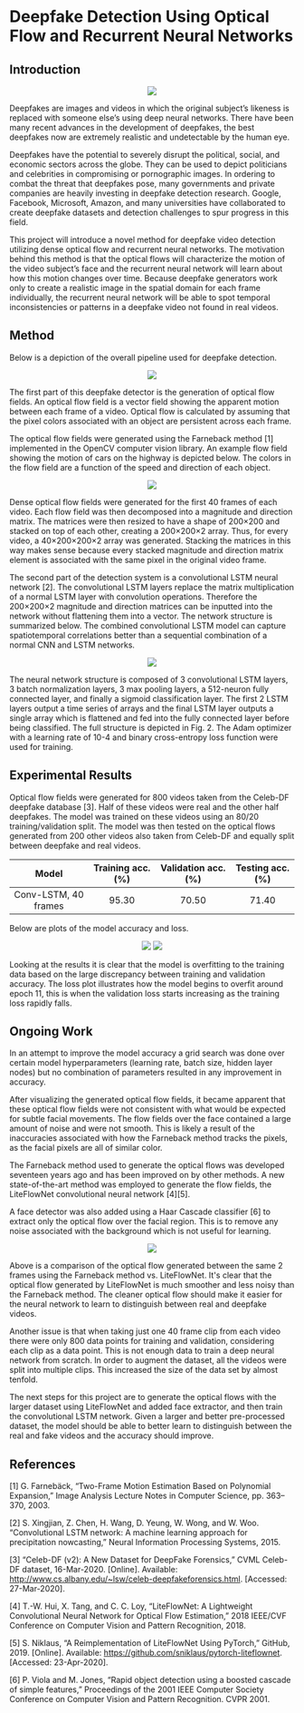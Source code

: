 # Deepfake Detection Using Optical Flow and Recurrent Neural Networks

## Introduction

<p align="center">
  <img src="https://www.google.com/url?sa=i&url=https%3A%2F%2Fwww.technologyreview.com%2F2019%2F09%2F05%2F65353%2Ffacebook-is-making-ai-deepfakes-to-head-off-a-disinformation-disaster%2F&psig=AOvVaw3-iijt_VjIbY6QUdqteQg8&ust=1606340810642000&source=images&cd=vfe&ved=0CAIQjRxqFwoTCKiHiISUnO0CFQAAAAAdAAAAABAD">
</p>

Deepfakes are images and videos in which the original subject’s likeness is replaced with someone else’s using deep neural networks. There have been many recent advances in the development of deepfakes, the best deepfakes now are extremely realistic and undetectable by the human eye. 

Deepfakes have the potential to severely disrupt the political, social, and economic sectors across the globe. They can be used to depict politicians and celebrities in compromising or pornographic images. In ordering to combat the threat that deepfakes pose, many governments and private companies are heavily investing in deepfake detection research. Google, Facebook, Microsoft, Amazon, and many universities have collaborated to create deepfake datasets and detection challenges to spur progress in this field. 

This project will introduce a novel method for deepfake video detection utilizing dense optical flow and recurrent neural networks. The motivation behind this method is that the optical flows will characterize the motion of the video subject’s face and the recurrent neural network will learn about how this motion changes over time. Because deepfake generators work only to create a realistic image in the spatial domain for each frame individually, the recurrent neural network will be able to spot temporal inconsistencies or patterns in a deepfake video not found in real videos.

## Method

Below is a depiction of the overall pipeline used for deepfake detection.

<p align="center">
  <img src="https://github.com/JoshuaMathew/Deepfake-Detection/blob/main/images/detection_pipeline.JPG">
</p>

The first part of this deepfake detector is the generation of optical flow fields. An optical flow field is a vector field showing the apparent motion between each frame of a video. Optical flow is calculated by assuming that the pixel colors associated with an object are persistent across each frame.  

The optical flow fields were generated using the Farneback method [1] implemented in the OpenCV computer vision library. An example flow field showing the motion of cars on the highway is depicted below. The colors in the flow field are a function of the speed and direction of each object.

<p align="center">
  <img src="https://github.com/JoshuaMathew/Deepfake-Detection/blob/main/images/traffic_flow.JPG">
</p>

Dense optical flow fields were generated for the first 40 frames of each video. Each flow field was then decomposed into a magnitude and direction matrix. The matrices were then resized to have a shape of 200×200 and stacked on top of each other, creating a 200×200×2 array. Thus, for every video, a 40×200×200×2 array was generated. Stacking the matrices in this way makes sense because every stacked magnitude and direction matrix element is associated with the same pixel in the original video frame. 

The second part of the detection system is a convolutional LSTM neural network [2]. The convolutional LSTM layers replace the matrix multiplication of a normal LSTM layer with convolution operations. Therefore the 200×200×2 magnitude and direction matrices can be inputted into the network without flattening them into a vector. The network structure is summarized below. The combined convolutional LSTM model can capture spatiotemporal correlations better than a sequential combination of a normal CNN and LSTM networks.

<p align="center">
  <img src="https://github.com/JoshuaMathew/Deepfake-Detection/blob/main/images/structure.JPG">
</p>

The neural network structure is composed of 3 convolutional LSTM layers, 3 batch normalization layers, 3 max pooling layers, a 512-neuron fully connected layer, and finally a sigmoid classification layer. The first 2 LSTM layers output a time series of arrays and the final LSTM layer outputs a single array which is flattened and fed into the fully connected layer before being classified. The full structure is depicted in Fig. 2. The Adam optimizer with a learning rate of 10-4 and binary cross-entropy loss function were used for training. 

## Experimental Results

Optical flow fields were generated for 800 videos taken from the Celeb-DF deepfake database [3]. Half of these videos were real and the other half deepfakes. The model was trained on these videos using an 80/20 training/validation split. The model was then tested on the optical flows generated from 200 other videos also taken from Celeb-DF and equally split between deepfake and real videos.

| Model | Training acc. (%)  | Validation acc. (%) | Testing acc. (%) |
| :---:  | :-: | :-:| :-: |
| Conv-LSTM, 40 frames| 95.30  | 70.50 | 71.40 |

Below are plots of the model accuracy and loss.

<p align="center">
  <img src="https://github.com/JoshuaMathew/Deepfake-Detection/blob/main/images/model_accuracy.JPG">
  <img src="https://github.com/JoshuaMathew/Deepfake-Detection/blob/main/images/model_loss.JPG">
</p>

Looking at the results it is clear that the model is overfitting to the training data based on the large discrepancy between training and validation accuracy. The loss plot illustrates how the model begins to overfit around epoch 11, this is when the validation loss starts increasing as the training loss rapidly falls. 

## Ongoing Work

In an attempt to improve the model accuracy a grid search was done over certain model hyperparameters (learning rate, batch size, hidden layer nodes) but no combination of parameters resulted in any improvement in accuracy. 

After visualizing the generated optical flow fields, it became apparent that these optical flow fields were not consistent with what would be expected for subtle facial movements. The flow fields over the face contained a large amount of noise and were not smooth. This is likely a result of the inaccuracies associated with how the Farneback method tracks the pixels, as the facial pixels are all of similar color.

The Farneback method used to generate the optical flows was developed seventeen years ago and has been improved on by other methods. A new state-of-the-art method was employed to generate the flow fields, the LiteFlowNet convolutional neural network [4][5]. 

A face detector was also added using a Haar Cascade classifier [6] to extract only the optical flow over the facial region. This is to remove any noise associated with the background which is not useful for learning.

<p align="center">
  <img src="https://github.com/JoshuaMathew/Deepfake-Detection/blob/main/images/flow_comp.JPG">
</p>

Above is a comparison of the optical flow generated between the same 2 frames using the Farneback method vs. LiteFlowNet. It's clear that the optical flow generated by LiteFlowNet is much smoother and less noisy than the Farneback method. The cleaner optical flow should make it easier for the neural network to learn to distinguish between real and deepfake videos. 

Another issue is that when taking just one 40 frame clip from each video there were only 800 data points for training and validation, considering each clip as a data point. This is not enough data to train a deep neural network from scratch. In order to augment the dataset, all the videos were split into multiple clips. This increased the size of the data set by almost tenfold. 

The next steps for this project are to generate the optical flows with the larger dataset using LiteFlowNet and added face extractor, and then train the convolutional LSTM network. Given a larger and better pre-processed dataset, the model should be able to better learn to distinguish between the real and fake videos and the accuracy should improve. 

## References
[1]	G. Farnebäck, “Two-Frame Motion Estimation Based on Polynomial Expansion,” Image Analysis Lecture Notes in Computer Science, pp. 363–370, 2003.

[2]	S. Xingjian, Z. Chen, H. Wang, D. Yeung, W. Wong, and W. Woo. “Convolutional LSTM network: A machine learning approach for precipitation nowcasting,”  Neural Information Processing Systems, 2015.

[3]	“Celeb-DF (v2): A New Dataset for DeepFake Forensics,” CVML Celeb-DF dataset, 16-Mar-2020. [Online]. Available: http://www.cs.albany.edu/~lsw/celeb-deepfakeforensics.html. [Accessed: 27-Mar-2020].

[4]	T.-W. Hui, X. Tang, and C. C. Loy, “LiteFlowNet: A Lightweight Convolutional Neural Network for Optical Flow Estimation,” 2018 IEEE/CVF Conference on Computer Vision and Pattern Recognition, 2018.

[5]	S. Niklaus, “A Reimplementation of LiteFlowNet Using PyTorch,” GitHub, 2019. [Online]. Available: https://github.com/sniklaus/pytorch-liteflownet. [Accessed: 23-Apr-2020].

[6]	P. Viola and M. Jones, “Rapid object detection using a boosted cascade of simple features,” Proceedings of the 2001 IEEE Computer Society Conference on Computer Vision and Pattern Recognition. CVPR 2001.

